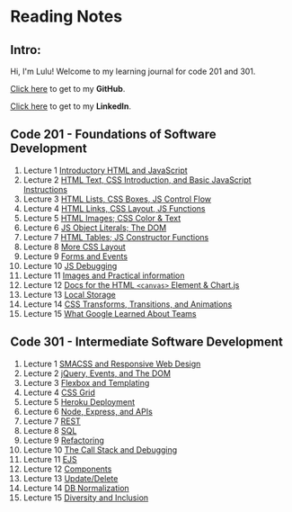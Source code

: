 # Reading Notes

## Intro:
Hi, I'm Lulu! Welcome to my learning journal for code 201 and 301.

[Click here](https://github.com/luluse) to get to my **GitHub**.

[Click here](https://www.linkedin.com/in/lulu-sevignon/) to get to my **LinkedIn**.



## Code 201 - Foundations of Software Development

1. Lecture 1 [Introductory HTML and JavaScript](./code201/class-01.md)
1. Lecture 2 [HTML Text, CSS Introduction, and Basic JavaScript Instructions](./code201/class-02.md)
1. Lecture 3 [HTML Lists, CSS Boxes, JS Control Flow](./code201/class-03.md)
1. Lecture 4 [HTML Links, CSS Layout, JS Functions](./code201/class-04.md)
1. Lecture 5 [HTML Images; CSS Color & Text](./code201/class-05.md)
1. Lecture 6 [JS Object Literals; The DOM](./code201/class-06.md)
1. Lecture 7 [HTML Tables; JS Constructor Functions](./code201/class-07.md)
1. Lecture 8 [More CSS Layout](./code201/class-08.md)
1. Lecture 9 [Forms and Events](./code201/class-09.md)
1. Lecture 10 [JS Debugging](./code201/class-10.md)
1. Lecture 11 [Images and Practical information](./code201/class-11.md)
1. Lecture 12 [Docs for the HTML `<canvas>` Element & Chart.js](./code201/class-12.md)
1. Lecture 13 [Local Storage](./code201/class-13.md)
1. Lecture 14 [CSS Transforms, Transitions, and Animations](./code201/class-14.md)
1. Lecture 15 [What Google Learned About Teams](./code201/class-15.md)


## Code 301 - Intermediate Software Development

1. Lecture 1 [SMACSS and Responsive Web Design](./code301/class-01.md)
1. Lecture 2 [jQuery, Events, and The DOM](./code301/class-02.md)
1. Lecture 3 [Flexbox and Templating](./code301/class-03.md)
1. Lecture 4 [CSS Grid](./code301/class-04.md)
1. Lecture 5 [Heroku Deployment](./code301/class-05.md)
1. Lecture 6 [Node, Express, and APIs](./code301/class-06.md)
1. Lecture 7 [REST](./code301/class-07.md)
1. Lecture 8 [SQL](./code301/class-08.md)
1. Lecture 9 [Refactoring](./code301/class-09.md)
1. Lecture 10 [The Call Stack and Debugging](./code301/class-10.md)
1. Lecture 11 [EJS](./code301/class-11.md)
1. Lecture 12 [Components](./code301/class-12.md)
1. Lecture 13 [Update/Delete](./code301/class-13.md)
1. Lecture 14 [DB Normalization](./code301/class-14.md)
1. Lecture 15 [Diversity and Inclusion](./code301/class-15.md)